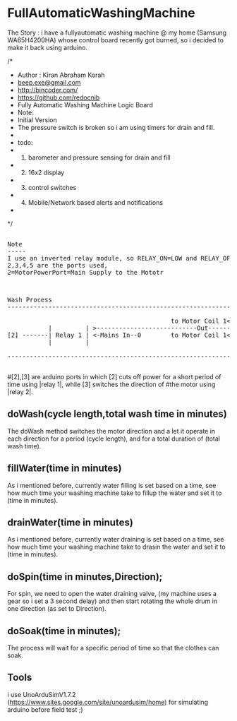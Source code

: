 # FullAutomaticWashingMachine
The Story : i have a fullyautomatic washing machine @ my home (Samsung WA65H4200HA) whose control board recently got burned, so i decided to make it back using arduino.

/*
 * Author : Kiran Abraham Korah
 * beep.exe@gmail.com
 * http://bincoder.com/
 * https://github.com/redocnib
 * Fully Automatic Washing Machine Logic Board 
 * Note: 
 * Initial Version
 * The pressure switch is broken so i am using timers for drain and fill.
 * 
 * todo:
 * 1. barometer and pressure sensing for drain and fill
 * 2. 16x2 display
 * 3. control switches
 * 4. Mobile/Network based alerts and notifications
 * 
 */
 
<pre>

Note
-----
I use an inverted relay module, so RELAY_ON=LOW and RELAY_OFF=HIGH, swap them according to the type.
2,3,4,5 are the ports used, 
2=MotorPowerPort=Main Supply to the Mototr
</pre>
<pre>


Wash Process
----------------------------------------------------------------------------------------

                                            to Motor Coil 1<---- |         |
           |         | >---------------------------Out---------> | Relay 2 | ------- [3]
[2] -------| Relay 1 | <-Mains In--0        to Motor Coil 1<---- |         |
           |         |        

----------------------------------------------------------------------------------------

</pre>
#[2],[3] are arduino ports in which [2] cuts off power for a short period of time using |relay 1|, while [3] switches the direction of #the motor using |relay 2|.

doWash(cycle length,total wash time in minutes)
-----------------------------------------------
The doWash method switches the motor direction and a let it operate in each direction for a period (cycle length), 
and for a total duration of (total wash time).

fillWater(time in minutes)
-----------------------------------------------
As i mentioned before, currently water filling is set based on a time, see how much time your washing machine take to fillup the water and set it to (time in minutes).

drainWater(time in minutes)
-----------------------------------------------
As i mentioned before, currently water draining is set based on a time, see how much time your washing machine take to drasin the water and set it to (time in minutes).

doSpin(time in minutes,Direction);
-----------------------------------------------
For spin, we need to open the water draining valve, (my machine uses a gear so i set a 3 second delay) and then start rotating the whole drum in one direction (as set to Direction).

doSoak(time in minutes);
-----------------------------------------------
The process will wait for a specific period of time so that the clothes can soak.


Tools
---------------------
i use UnoArduSimV1.7.2 (https://www.sites.google.com/site/unoardusim/home) for simulating arduino before field test ;) 
